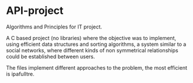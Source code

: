 # API-project
Algorithms and Principles for IT project.

A C based project (no libraries) where the objective was to implement, using efficient data structures and sorting algorithms, a system similar to a social networks, where different kinds of non symmetrical relationships could be established between users.

The files implement different approaches to the problem, the most efficient is ipafulltre.
